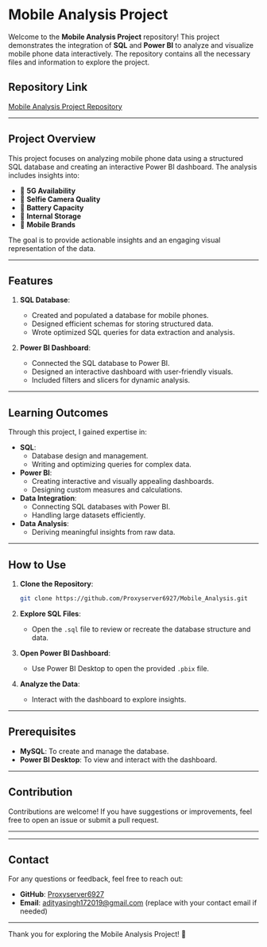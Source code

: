 # Mobile Analysis Project

Welcome to the **Mobile Analysis Project** repository! This project demonstrates the integration of **SQL** and **Power BI** to analyze and visualize mobile phone data interactively. The repository contains all the necessary files and information to explore the project.

## Repository Link
[Mobile Analysis Project Repository](https://github.com/Proxyserver6927/Mobile_Analysis.git)

---

## Project Overview

This project focuses on analyzing mobile phone data using a structured SQL database and creating an interactive Power BI dashboard. The analysis includes insights into:

- 📡 **5G Availability**
- 🤳 **Selfie Camera Quality**
- 🔋 **Battery Capacity**
- 💾 **Internal Storage**
- 📱 **Mobile Brands**

The goal is to provide actionable insights and an engaging visual representation of the data.

---

## Features

1. **SQL Database**:
   - Created and populated a database for mobile phones.
   - Designed efficient schemas for storing structured data.
   - Wrote optimized SQL queries for data extraction and analysis.

2. **Power BI Dashboard**:
   - Connected the SQL database to Power BI.
   - Designed an interactive dashboard with user-friendly visuals.
   - Included filters and slicers for dynamic analysis.

---

## Learning Outcomes

Through this project, I gained expertise in:

- **SQL**:
  - Database design and management.
  - Writing and optimizing queries for complex data.
- **Power BI**:
  - Creating interactive and visually appealing dashboards.
  - Designing custom measures and calculations.
- **Data Integration**:
  - Connecting SQL databases with Power BI.
  - Handling large datasets efficiently.
- **Data Analysis**:
  - Deriving meaningful insights from raw data.

---

## How to Use

1. **Clone the Repository**:
   ```bash
   git clone https://github.com/Proxyserver6927/Mobile_Analysis.git
   ```

2. **Explore SQL Files**:
   - Open the `.sql` file to review or recreate the database structure and data.

3. **Open Power BI Dashboard**:
   - Use Power BI Desktop to open the provided `.pbix` file.

4. **Analyze the Data**:
   - Interact with the dashboard to explore insights.

---

## Prerequisites

- **MySQL**: To create and manage the database.
- **Power BI Desktop**: To view and interact with the dashboard.

---

## Contribution

Contributions are welcome! If you have suggestions or improvements, feel free to open an issue or submit a pull request.

---

---

## Contact

For any questions or feedback, feel free to reach out:
- **GitHub**: [Proxyserver6927](https://github.com/Proxyserver6927)
- **Email**: adityasingh172019@gmail.com (replace with your contact email if needed)

---

Thank you for exploring the Mobile Analysis Project! 🚀

